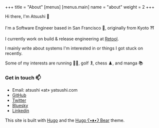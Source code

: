 +++
title = "About"
[menus]
  [menus.main]
    name = "about"
weight = 2
+++

Hi there, I'm Atsushi 👋

I'm a Software Engineer based in San Francisco 🌁, originally from Kyoto ⛩️

I currently work on build & release engineering at [Retool](https://retool.com/).

I mainly write about systems I'm interested in or things I got stuck on recently.

Some of my interests are running 🏃‍♂️, golf 🏌️, chess ♟️, and manga 📚

### Get in touch 📫

- Email: atsushi «at» yatsushi.com
- [GitHub](https://github.com/jumbosushi)
- [Twitter](https://twitter.com/jumbosushi)
- [Bluesky](https://bsky.app/profile/jumbosushi.bsky.social)
- [Linkedin](https://www.linkedin.com/in/yatsushi/)

This site is built with [Hugo](https://gohugo.io/) and the [Hugo ʕ•ᴥ•ʔ Bear](https://github.com/janraasch/hugo-bearblog) theme.
